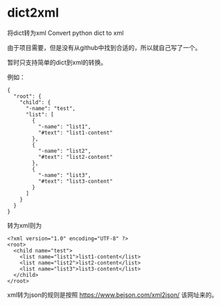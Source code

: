 # dict2xml
将dict转为xml
Convert python dict to xml

由于项目需要，但是没有从github中找到合适的，所以就自己写了一个。

暂时只支持简单的dict到xml的转换。

例如：
```
{
  "root": {
    "child": {
      "-name": "test",
      "list": [
        {
          "-name": "list1",
          "#text": "list1-content"
        },
        {
          "-name": "list2",
          "#text": "list2-content"
        },
        {
          "-name": "list3",
          "#text": "list3-content"
        }
      ]
    }
  }
}
```
 转为xml则为
```
<?xml version="1.0" encoding="UTF-8" ?>
<root>
  <child name="test">
    <list name="list1">list1-content</list>
    <list name="list2">list2-content</list>
    <list name="list3">list3-content</list>
  </child>
</root>
```
xml转为json的规则是按照 https://www.bejson.com/xml2json/ 该网址来的。

